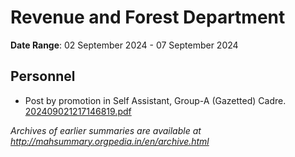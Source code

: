 # Revenue and Forest Department

**Date Range**: 02 September 2024 - 07 September 2024


## Personnel
- Post by promotion in Self Assistant, Group-A (Gazetted) Cadre.\
  [202409021217146819.pdf](https://gr.maharashtra.gov.in/Site/Upload/Government%20Resolutions/English/202409021217146819.pdf)


*Archives of earlier summaries are available at http://mahsummary.orgpedia.in/en/archive.html*